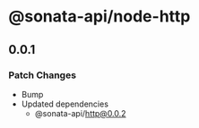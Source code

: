 # @sonata-api/node-http

## 0.0.1

### Patch Changes

- Bump
- Updated dependencies
  - @sonata-api/http@0.0.2
